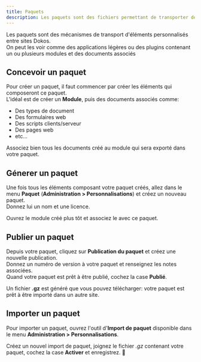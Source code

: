 ```yaml
---
title: Paquets
description: Les paquets sont des fichiers permettant de transporter des documents entre différents sites Dokos tout en maintenant un système de versioning.
---
```


Les paquets sont des mécanismes de transport d'éléments personnalisés entre sites Dokos.  
On peut les voir comme des applications légères ou des plugins contenant un ou plusieurs modules et des documents associés  

## Concevoir un paquet

Pour créer un paquet, il faut commencer par créer les éléments qui composeront ce paquet.  
L'idéal est de créer un **Module**, puis des documents associés comme:
- Des types de document
- Des formulaires web
- Des scripts clients/serveur
- Des pages web
- etc...

Associez bien tous les documents créé au module qui sera exporté dans votre paquet.  


## Génerer un paquet

Une fois tous les éléments composant votre paquet créés, allez dans le menu **Paquet** (**Administration > Personnalisations**) et créez un nouveau paquet.  
Donnez lui un nom et une licence.  

Ouvrez le module créé plus tôt et associez le avec ce paquet.  


## Publier un paquet

Depuis votre paquet, cliquez sur **Publication du paquet** et créez une nouvelle publication.  
Donnez un numéro de version à votre paquet et renseignez les notes associées.  
Quand votre paquet est prêt à être publié, cochez la case **Publié**.  

Un fichier **.gz** est généré que vous pouvez télécharger: votre paquet est prêt à être importé dans un autre site.


## Importer un paquet

Pour importer un paquet, ouvrez l'outil d'**Import de paquet** disponible dans le menu **Administration > Personnalisations**.

Créez un nouvel import de paquet, joignez le fichier *.gz* contenant votre paquet, cochez la case **Activer** et enregistrez. 🎉